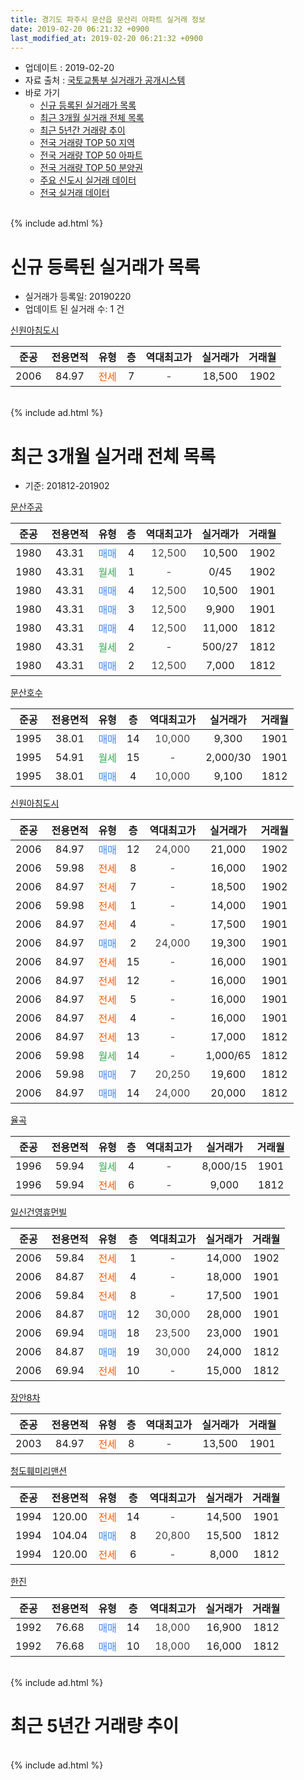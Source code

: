 ```yaml
---
title: 경기도 파주시 문산읍 문산리 아파트 실거래 정보
date: 2019-02-20 06:21:32 +0900
last_modified_at: 2019-02-20 06:21:32 +0900
---
```


* 업데이트 : 2019-02-20
* 자료 출처 : [국토교통부 실거래가 공개시스템](http://rt.molit.go.kr)
* 바로 가기
    * [신규 등록된 실거래가 목록](#신규-등록된-실거래가-목록)
    * [최근 3개월 실거래 전체 목록](#최근-3개월-실거래-전체-목록)
    * [최근 5년간 거래량 추이](#최근-5년간-거래량-추이)
    * [전국 거래량 TOP 50 지역](https://inasie.github.io/apt-trade-info/최근-3개월-전국에서-가장-거래가-많이-발생한-지역)
    * [전국 거래량 TOP 50 아파트](https://inasie.github.io/apt-trade-info/최근-3개월-전국에서-가장-거래가-많이-발생한-아파트)
    * [전국 거래량 TOP 50 분양권](https://inasie.github.io/apt-trade-info/최근-3개월-전국에서-가장-거래가-많이-발생한-분양권)
    * [주요 신도시 실거래 데이터](https://inasie.github.io/apt-trade-info/주요-신도시)
    * [전국 실거래 데이터](https://inasie.github.io/apt-trade-info/전국)
<br>
{% include ad.html %}
<br>

# 신규 등록된 실거래가 목록
* 실거래가 등록일: 20190220
* 업데이트 된 실거래 수: 1 건


[신원아침도시](https://search.naver.com/search.naver?query=%EA%B2%BD%EA%B8%B0%EB%8F%84+%ED%8C%8C%EC%A3%BC%EC%8B%9C+%EB%AC%B8%EC%82%B0%EC%9D%8D+%EB%AC%B8%EC%82%B0%EB%A6%AC+%EC%8B%A0%EC%9B%90%EC%95%84%EC%B9%A8%EB%8F%84%EC%8B%9C)

|준공|전용면적|유형|층|역대최고가|실거래가|거래월|
|:---:|:---:|:---:|:---:|:---:|:---:|:---:|
|2006|84.97|<span style="color:#ff5a00">전세</span>|7|<span style="color:#444444">-</span>|18,500|1902|


<br>
{% include ad.html %}
<br>

# 최근 3개월 실거래 전체 목록
* 기준: 201812-201902


[문산주공](https://search.naver.com/search.naver?query=%EA%B2%BD%EA%B8%B0%EB%8F%84+%ED%8C%8C%EC%A3%BC%EC%8B%9C+%EB%AC%B8%EC%82%B0%EC%9D%8D+%EB%AC%B8%EC%82%B0%EB%A6%AC+%EB%AC%B8%EC%82%B0%EC%A3%BC%EA%B3%B5)

|준공|전용면적|유형|층|역대최고가|실거래가|거래월|
|:---:|:---:|:---:|:---:|:---:|:---:|:---:|
|1980|43.31|<span style="color:#4285f3">매매</span>|4|<span style="color:#444444">12,500</span>|10,500|1902|
|1980|43.31|<span style="color:#34a853">월세</span>|1|<span style="color:#444444">-</span>|0/45|1902|
|1980|43.31|<span style="color:#4285f3">매매</span>|4|<span style="color:#444444">12,500</span>|10,500|1901|
|1980|43.31|<span style="color:#4285f3">매매</span>|3|<span style="color:#444444">12,500</span>|9,900|1901|
|1980|43.31|<span style="color:#4285f3">매매</span>|4|<span style="color:#444444">12,500</span>|11,000|1812|
|1980|43.31|<span style="color:#34a853">월세</span>|2|<span style="color:#444444">-</span>|500/27|1812|
|1980|43.31|<span style="color:#4285f3">매매</span>|2|<span style="color:#444444">12,500</span>|7,000|1812|

[문산호수](https://search.naver.com/search.naver?query=%EA%B2%BD%EA%B8%B0%EB%8F%84+%ED%8C%8C%EC%A3%BC%EC%8B%9C+%EB%AC%B8%EC%82%B0%EC%9D%8D+%EB%AC%B8%EC%82%B0%EB%A6%AC+%EB%AC%B8%EC%82%B0%ED%98%B8%EC%88%98)

|준공|전용면적|유형|층|역대최고가|실거래가|거래월|
|:---:|:---:|:---:|:---:|:---:|:---:|:---:|
|1995|38.01|<span style="color:#4285f3">매매</span>|14|<span style="color:#444444">10,000</span>|9,300|1901|
|1995|54.91|<span style="color:#34a853">월세</span>|15|<span style="color:#444444">-</span>|2,000/30|1901|
|1995|38.01|<span style="color:#4285f3">매매</span>|4|<span style="color:#444444">10,000</span>|9,100|1812|

[신원아침도시](https://search.naver.com/search.naver?query=%EA%B2%BD%EA%B8%B0%EB%8F%84+%ED%8C%8C%EC%A3%BC%EC%8B%9C+%EB%AC%B8%EC%82%B0%EC%9D%8D+%EB%AC%B8%EC%82%B0%EB%A6%AC+%EC%8B%A0%EC%9B%90%EC%95%84%EC%B9%A8%EB%8F%84%EC%8B%9C)

|준공|전용면적|유형|층|역대최고가|실거래가|거래월|
|:---:|:---:|:---:|:---:|:---:|:---:|:---:|
|2006|84.97|<span style="color:#4285f3">매매</span>|12|<span style="color:#444444">24,000</span>|21,000|1902|
|2006|59.98|<span style="color:#ff5a00">전세</span>|8|<span style="color:#444444">-</span>|16,000|1902|
|2006|84.97|<span style="color:#ff5a00">전세</span>|7|<span style="color:#444444">-</span>|18,500|1902|
|2006|59.98|<span style="color:#ff5a00">전세</span>|1|<span style="color:#444444">-</span>|14,000|1901|
|2006|84.97|<span style="color:#ff5a00">전세</span>|4|<span style="color:#444444">-</span>|17,500|1901|
|2006|84.97|<span style="color:#4285f3">매매</span>|2|<span style="color:#444444">24,000</span>|19,300|1901|
|2006|84.97|<span style="color:#ff5a00">전세</span>|15|<span style="color:#444444">-</span>|16,000|1901|
|2006|84.97|<span style="color:#ff5a00">전세</span>|12|<span style="color:#444444">-</span>|16,000|1901|
|2006|84.97|<span style="color:#ff5a00">전세</span>|5|<span style="color:#444444">-</span>|16,000|1901|
|2006|84.97|<span style="color:#ff5a00">전세</span>|4|<span style="color:#444444">-</span>|16,000|1901|
|2006|84.97|<span style="color:#ff5a00">전세</span>|13|<span style="color:#444444">-</span>|17,000|1812|
|2006|59.98|<span style="color:#34a853">월세</span>|14|<span style="color:#444444">-</span>|1,000/65|1812|
|2006|59.98|<span style="color:#4285f3">매매</span>|7|<span style="color:#444444">20,250</span>|19,600|1812|
|2006|84.97|<span style="color:#4285f3">매매</span>|14|<span style="color:#444444">24,000</span>|20,000|1812|

[율곡](https://search.naver.com/search.naver?query=%EA%B2%BD%EA%B8%B0%EB%8F%84+%ED%8C%8C%EC%A3%BC%EC%8B%9C+%EB%AC%B8%EC%82%B0%EC%9D%8D+%EB%AC%B8%EC%82%B0%EB%A6%AC+%EC%9C%A8%EA%B3%A1)

|준공|전용면적|유형|층|역대최고가|실거래가|거래월|
|:---:|:---:|:---:|:---:|:---:|:---:|:---:|
|1996|59.94|<span style="color:#34a853">월세</span>|4|<span style="color:#444444">-</span>|8,000/15|1901|
|1996|59.94|<span style="color:#ff5a00">전세</span>|6|<span style="color:#444444">-</span>|9,000|1812|

[일신건영휴먼빌](https://search.naver.com/search.naver?query=%EA%B2%BD%EA%B8%B0%EB%8F%84+%ED%8C%8C%EC%A3%BC%EC%8B%9C+%EB%AC%B8%EC%82%B0%EC%9D%8D+%EB%AC%B8%EC%82%B0%EB%A6%AC+%EC%9D%BC%EC%8B%A0%EA%B1%B4%EC%98%81%ED%9C%B4%EB%A8%BC%EB%B9%8C)

|준공|전용면적|유형|층|역대최고가|실거래가|거래월|
|:---:|:---:|:---:|:---:|:---:|:---:|:---:|
|2006|59.84|<span style="color:#ff5a00">전세</span>|1|<span style="color:#444444">-</span>|14,000|1902|
|2006|84.87|<span style="color:#ff5a00">전세</span>|4|<span style="color:#444444">-</span>|18,000|1901|
|2006|59.84|<span style="color:#ff5a00">전세</span>|8|<span style="color:#444444">-</span>|17,500|1901|
|2006|84.87|<span style="color:#4285f3">매매</span>|12|<span style="color:#444444">30,000</span>|28,000|1901|
|2006|69.94|<span style="color:#4285f3">매매</span>|18|<span style="color:#444444">23,500</span>|23,000|1901|
|2006|84.87|<span style="color:#4285f3">매매</span>|19|<span style="color:#444444">30,000</span>|24,000|1812|
|2006|69.94|<span style="color:#ff5a00">전세</span>|10|<span style="color:#444444">-</span>|15,000|1812|

[장안8차](https://search.naver.com/search.naver?query=%EA%B2%BD%EA%B8%B0%EB%8F%84+%ED%8C%8C%EC%A3%BC%EC%8B%9C+%EB%AC%B8%EC%82%B0%EC%9D%8D+%EB%AC%B8%EC%82%B0%EB%A6%AC+%EC%9E%A5%EC%95%888%EC%B0%A8)

|준공|전용면적|유형|층|역대최고가|실거래가|거래월|
|:---:|:---:|:---:|:---:|:---:|:---:|:---:|
|2003|84.97|<span style="color:#ff5a00">전세</span>|8|<span style="color:#444444">-</span>|13,500|1901|

[청도훼미리맨션](https://search.naver.com/search.naver?query=%EA%B2%BD%EA%B8%B0%EB%8F%84+%ED%8C%8C%EC%A3%BC%EC%8B%9C+%EB%AC%B8%EC%82%B0%EC%9D%8D+%EB%AC%B8%EC%82%B0%EB%A6%AC+%EC%B2%AD%EB%8F%84%ED%9B%BC%EB%AF%B8%EB%A6%AC%EB%A7%A8%EC%85%98)

|준공|전용면적|유형|층|역대최고가|실거래가|거래월|
|:---:|:---:|:---:|:---:|:---:|:---:|:---:|
|1994|120.00|<span style="color:#ff5a00">전세</span>|14|<span style="color:#444444">-</span>|14,500|1901|
|1994|104.04|<span style="color:#4285f3">매매</span>|8|<span style="color:#444444">20,800</span>|15,500|1812|
|1994|120.00|<span style="color:#ff5a00">전세</span>|6|<span style="color:#444444">-</span>|8,000|1812|

[한진](https://search.naver.com/search.naver?query=%EA%B2%BD%EA%B8%B0%EB%8F%84+%ED%8C%8C%EC%A3%BC%EC%8B%9C+%EB%AC%B8%EC%82%B0%EC%9D%8D+%EB%AC%B8%EC%82%B0%EB%A6%AC+%ED%95%9C%EC%A7%84)

|준공|전용면적|유형|층|역대최고가|실거래가|거래월|
|:---:|:---:|:---:|:---:|:---:|:---:|:---:|
|1992|76.68|<span style="color:#4285f3">매매</span>|14|<span style="color:#444444">18,000</span>|16,900|1812|
|1992|76.68|<span style="color:#4285f3">매매</span>|10|<span style="color:#444444">18,000</span>|16,000|1812|


<br>
{% include ad.html %}
<br>

# 최근 5년간 거래량 추이


<div style="width:100%;">
    <canvas id="deal_progress" height="200"></canvas>
</div>

<script>
new Chart(document.getElementById("deal_progress"), {
    type: 'line',
    data: {
        labels: ['201402','201403','201404','201405','201406','201407','201408','201409','201410','201411','201412','201501','201502','201503','201504','201505','201506','201507','201508','201509','201510','201511','201512','201601','201602','201603','201604','201605','201606','201607','201608','201609','201610','201611','201612','201701','201702','201703','201704','201705','201706','201707','201708','201709','201710','201711','201712','201801','201802','201803','201804','201805','201806','201807','201808','201809','201810','201811','201812','201901','201902'],
        datasets: [{
            label: '매매',
            pointRadius: 1,
            data: [26, 15, 13, 5, 14, 20, 12, 14, 26, 10, 11, 12, 10, 19, 26, 18, 25, 16, 15, 21, 25, 13, 14, 17, 16, 19, 17, 21, 32, 30, 25, 13, 29, 12, 17, 8, 22, 13, 26, 26, 18, 19, 20, 13, 18, 13, 8, 14, 13, 18, 12, 29, 15, 12, 9, 8, 17, 6, 9, 6, 2],
            borderColor: "rgba(255, 201, 14, 1)",
            backgroundColor: "rgba(255, 201, 14, 0.5)",
            fill: false,
            lineTension: 0
        },{
            label: '전월세',
            pointRadius: 1,
            data: [16, 16, 15, 13, 14, 17, 25, 10, 32, 17, 13, 16, 15, 19, 21, 15, 14, 14, 13, 11, 18, 15, 9, 12, 13, 13, 17, 14, 14, 12, 22, 16, 19, 17, 12, 7, 12, 17, 15, 20, 8, 16, 8, 11, 13, 9, 7, 7, 12, 12, 8, 8, 16, 13, 10, 10, 8, 9, 6, 12, 4],
            borderColor: "rgba(0, 141, 185, 1)",
            backgroundColor: "rgba(0, 141, 185, 0.5)",
            fill: false,
            lineTension: 0
        }
        ]
    },
    options: {
        responsive: true,
        title: {
            display: false
        },
        tooltips: {
            mode: 'index',
            intersect: false
        },
        hover: {
            mode: 'nearest',
            intersect: true
        },
        scales: {
            xAxes: [{
                display: true,
                scaleLabel: {
                    display: true,
                    labelString: '년/월'
                }
            }],
            yAxes: [{
                display: true,
                ticks: {
                    suggestedMin: 0,
                },
                scaleLabel: {
                    display: true,
                    labelString: '실거래 수'
                }
            }]
        }
    }
});

</script>


<br>
{% include ad.html %}
<br>

